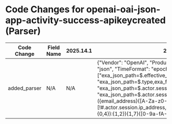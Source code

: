 # Code Changes for openai-oai-json-app-activity-success-apikeycreated (Parser)

| Code Change | Field Name | 2025.14.1 | 2025.15.1 |
|-------------|------------|-----------|------------|
| added_parser | N/A | N/A | {"Vendor": "OpenAI", "Product": "OpenAI", "ExtractionType": "json", "TimeFormat": "epoch_sec", "Fields": ["exa_json_path=$.effective_at,exa_field_name=time", "exa_json_path=$.type,exa_field_name=event_name", "exa_json_path=$.actor.session.user.id,exa_field_name=user_id", "exa_json_path=$.actor.session.user.email,exa_regex=({email_address}([A-Za-z0-9]+[!#$%&'+\/=?^_`~.\-])*[A-Za-z0-9]+@({email_domain}[^\]\s\"\\,;\|]+\.[^\]\s\"\\,;\|]+))", "exa_json_path=$.actor.session.ip_address,exa_regex=({src_ip}((([0-9a-fA-F.]{0,4}):{1,2}){1,7}([0-9a-fA-F]){0,4})|(((25[0-5]|(2[0-4]|1\d|[0-9]|)\d)\.?\b){4}))", "exa_json_path=$.actor.session.user_agent,exa_field_name=user_agent", "exa_json_path=$.actor.session.ip_address_details.country,exa_field_name=country_code", "exa_json_path=$.actor.session.ip_address_details.city,exa_field_name=city", "exa_json_path=$.actor.session.ip_address_details.region,exa_field_name=region", "exa_json_path=$.project.id,exa_field_name=project_id"], "Name": "openai-oai-json-app-activity-success-apikeycreated", "ParserVersion": "v1.0.0", "Conditions": ["\"type\":\"api_key.created\"", "ja3", "ja4", "api_key.created"]} |